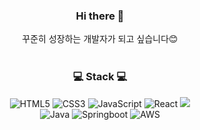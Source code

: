 

<div align=center>
  
### Hi there 👋
꾸준히 성장하는 개발자가 되고 싶습니다😊
<br><br>
### :computer: Stack :computer:
![HTML5](https://img.shields.io/badge/Html5-%23E34F26.svg?style=flat-square&logo=html5&logoColor=white)
![CSS3](https://img.shields.io/badge/Css3-%231572B6.svg?style=flat-square&logo=css3&logoColor=white)
![JavaScript](https://img.shields.io/badge/JavaScript-F7DF1E.svg?style=flat-square&logo=javascript&logoColor=black)
![React](https://img.shields.io/badge/-React-222222?style=flat-square&logo=react)
<img src="https://img.shields.io/badge/Node.js-339933?style=flat-square&logo=Node.js&logoColor=white"><br>
![Java](https://img.shields.io/badge/Java-%23ED8B00.svg?style=flat-square&logo=java&logoColor=white)
![Springboot](https://img.shields.io/badge/SpringBoot-6DB33F.svg?style=flat-square&logo=springboot&logoColor=white)
![AWS](https://img.shields.io/badge/AmazonAWS-232F3E.svg?style=flat-square&logo=AmazonAWS&logoColor=white)

</div>

<!--
**sinsungs/sinsungs** is a ✨ _special_ ✨ repository because its `README.md` (this file) appears on your GitHub profile.

Here are some ideas to get you started:

- 🔭 I’m currently working on ...
- 🌱 I’m currently learning ...
- 👯 I’m looking to collaborate on ...
- 🤔 I’m looking for help with ...
- 💬 Ask me about ...
- 📫 How to reach me: ...
- 😄 Pronouns: ...
- ⚡ Fun fact: ...
-->
